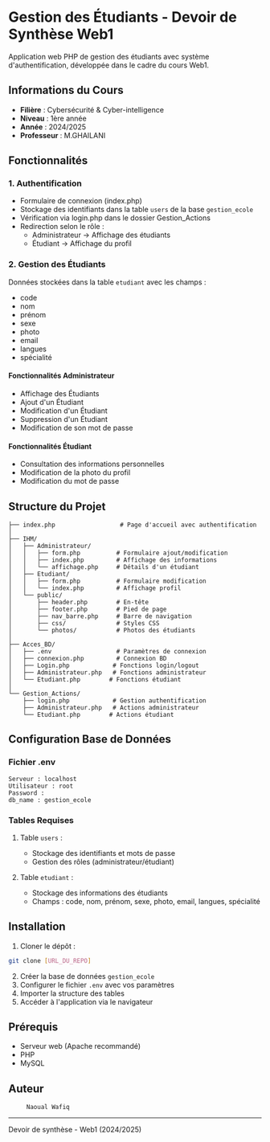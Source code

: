 # Gestion des Étudiants - Devoir de Synthèse Web1

Application web PHP de gestion des étudiants avec système d'authentification, développée dans le cadre du cours Web1.

## Informations du Cours
- **Filière** : Cybersécurité & Cyber-intelligence
- **Niveau** : 1ère année
- **Année** : 2024/2025
- **Professeur** : M.GHAILANI

## Fonctionnalités

### 1. Authentification
- Formulaire de connexion (index.php)
- Stockage des identifiants dans la table `users` de la base `gestion_ecole`
- Vérification via login.php dans le dossier Gestion_Actions
- Redirection selon le rôle :
  - Administrateur → Affichage des étudiants
  - Étudiant → Affichage du profil

### 2. Gestion des Étudiants
Données stockées dans la table `etudiant` avec les champs :
- code
- nom
- prénom
- sexe
- photo
- email
- langues
- spécialité

#### Fonctionnalités Administrateur
- Affichage des Étudiants
- Ajout d'un Étudiant
- Modification d'un Étudiant
- Suppression d'un Étudiant
- Modification de son mot de passe

#### Fonctionnalités Étudiant
- Consultation des informations personnelles
- Modification de la photo du profil
- Modification du mot de passe

## Structure du Projet

```
├── index.php                  # Page d'accueil avec authentification
│
├── IHM/
│   ├── Administrateur/
│   │   ├── form.php          # Formulaire ajout/modification
│   │   ├── index.php         # Affichage des informations
│   │   └── affichage.php     # Détails d'un étudiant
│   ├── Etudiant/
│   │   ├── form.php          # Formulaire modification
│   │   └── index.php         # Affichage profil
│   └── public/
│       ├── header.php        # En-tête
│       ├── footer.php        # Pied de page
│       ├── nav_barre.php     # Barre de navigation
│       ├── css/              # Styles CSS
│       └── photos/           # Photos des étudiants
│
├── Acces_BD/
│   ├── .env                  # Paramètres de connexion
│   ├── connexion.php         # Connexion BD
│   ├── Login.php            # Fonctions login/logout
│   ├── Administrateur.php   # Fonctions administrateur
│   └── Etudiant.php        # Fonctions étudiant
│
└── Gestion_Actions/
    ├── login.php            # Gestion authentification
    ├── Administrateur.php   # Actions administrateur
    └── Etudiant.php        # Actions étudiant
```

## Configuration Base de Données

### Fichier .env
```
Serveur : localhost
Utilisateur : root
Password : 
db_name : gestion_ecole
```

### Tables Requises
1. Table `users` :
   - Stockage des identifiants et mots de passe
   - Gestion des rôles (administrateur/étudiant)

2. Table `etudiant` :
   - Stockage des informations des étudiants
   - Champs : code, nom, prénom, sexe, photo, email, langues, spécialité

## Installation
1. Cloner le dépôt :
```bash
git clone [URL_DU_REPO]
```
2. Créer la base de données `gestion_ecole`
3. Configurer le fichier `.env` avec vos paramètres
4. Importer la structure des tables
5. Accéder à l'application via le navigateur

## Prérequis

- Serveur web (Apache recommandé)
- PHP
- MySQL

## Auteur
         Naoual Wafiq
---
Devoir de synthèse - Web1 (2024/2025)
